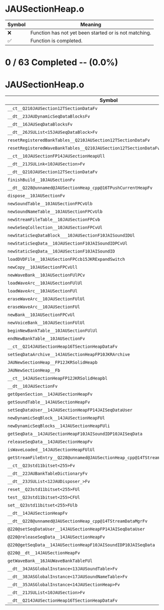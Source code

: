 # JAUSectionHeap.o
| Symbol | Meaning 
| ------------- | ------------- 
| :x: | Function has not yet been started or is not matching. 
| :white_check_mark: | Function is completed. 


# 0 / 63 Completed -- (0.0%)
# JAUSectionHeap.o
| Symbol | Decompiled? |
| ------------- | ------------- |
| `__ct__Q210JAUSection12TSectionDataFv` | :x: |
| `__dt__23JAUDynamicSeqDataBlocksFv` | :x: |
| `__dt__16JAUSeqDataBlocksFv` | :x: |
| `__dt__26JSUList<15JAUSeqDataBlock>Fv` | :x: |
| `resetRegisteredBankTables__Q210JAUSection12TSectionDataFv` | :x: |
| `resetRegisteredWaveBankTables__Q210JAUSection12TSectionDataFv` | :x: |
| `__ct__10JAUSectionFP14JAUSectionHeapUll` | :x: |
| `__dt__21JSULink<10JAUSection>Fv` | :x: |
| `__dt__Q210JAUSection12TSectionDataFv` | :x: |
| `finishBuild__10JAUSectionFv` | :x: |
| `__dt__Q228@unnamed@JAUSectionHeap_cpp@16TPushCurrentHeapFv` | :x: |
| `dispose__10JAUSectionFv` | :x: |
| `newSoundTable__10JAUSectionFPCvUlb` | :x: |
| `newSoundNameTable__10JAUSectionFPCvUlb` | :x: |
| `newStreamFileTable__10JAUSectionFPCvb` | :x: |
| `newSeSeqCollection__10JAUSectionFPCvUl` | :x: |
| `newStaticSeqDataBlock___10JAUSectionF10JAISoundIDUl` | :x: |
| `newStaticSeqData__10JAUSectionF10JAISoundIDPCvUl` | :x: |
| `newStaticSeqData__10JAUSectionF10JAISoundID` | :x: |
| `loadDVDFile__10JAUSectionFPCcb15JKRExpandSwitch` | :x: |
| `newCopy__10JAUSectionFPCvUll` | :x: |
| `newWaveBank__10JAUSectionFUlPCv` | :x: |
| `loadWaveArc__10JAUSectionFUlUl` | :x: |
| `loadWaveArc__10JAUSectionFUl` | :x: |
| `eraseWaveArc__10JAUSectionFUlUl` | :x: |
| `eraseWaveArc__10JAUSectionFUl` | :x: |
| `newBank__10JAUSectionFPCvUl` | :x: |
| `newVoiceBank__10JAUSectionFUlUl` | :x: |
| `beginNewBankTable__10JAUSectionFUlUl` | :x: |
| `endNewBankTable__10JAUSectionFv` | :x: |
| `__ct__Q214JAUSectionHeap16TSectionHeapDataFv` | :x: |
| `setSeqDataArchive__14JAUSectionHeapFP10JKRArchive` | :x: |
| `JAUNewSectionHeap__FP12JKRSolidHeapb` | :x: |
| `JAUNewSectionHeap__Fb` | :x: |
| `__ct__14JAUSectionHeapFP12JKRSolidHeapbl` | :x: |
| `__dt__10JAUSectionFv` | :x: |
| `getOpenSection__14JAUSectionHeapFv` | :x: |
| `getSoundTable__14JAUSectionHeapFv` | :x: |
| `setSeqDataUser__14JAUSectionHeapFP14JAISeqDataUser` | :x: |
| `newDynamicSeqBlock__14JAUSectionHeapFUl` | :x: |
| `newDynamicSeqBlocks__14JAUSectionHeapFUli` | :x: |
| `getSeqData__14JAUSectionHeapF10JAISoundIDP10JAISeqData` | :x: |
| `releaseSeqData__14JAUSectionHeapFv` | :x: |
| `isWaveLoaded__14JAUSectionHeapFUlUl` | :x: |
| `getStreamFileEntry__Q228@unnamed@JAUSectionHeap_cpp@14TStreamDataMgrF10JAISoundID` | :x: |
| `__ct__Q23std11bitset<255>Fv` | :x: |
| `__dt__22JAUBankTableDictionaryFv` | :x: |
| `__dt__23JSUList<12JAUDisposer_>Fv` | :x: |
| `reset__Q23std11bitset<255>FUl` | :x: |
| `test__Q23std11bitset<255>CFUl` | :x: |
| `set__Q23std11bitset<255>FUlb` | :x: |
| `__dt__14JAUSectionHeapFv` | :x: |
| `__dt__Q228@unnamed@JAUSectionHeap_cpp@14TStreamDataMgrFv` | :x: |
| `@220@setSeqDataUser__14JAUSectionHeapFP14JAISeqDataUser` | :x: |
| `@220@releaseSeqData__14JAUSectionHeapFv` | :x: |
| `@220@getSeqData__14JAUSectionHeapF10JAISoundIDP10JAISeqData` | :x: |
| `@220@__dt__14JAUSectionHeapFv` | :x: |
| `getWaveBank__16JAUWaveBankTableFUl` | :x: |
| `__dt__34JASGlobalInstance<13JAUSoundTable>Fv` | :x: |
| `__dt__38JASGlobalInstance<17JAUSoundNameTable>Fv` | :x: |
| `__dt__35JASGlobalInstance<14JAUSectionHeap>Fv` | :x: |
| `__dt__21JSUList<10JAUSection>Fv` | :x: |
| `__dt__Q214JAUSectionHeap16TSectionHeapDataFv` | :x: |
